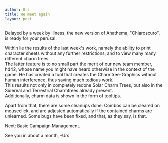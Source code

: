 ```yaml
---
author: Urs
title: We meet again
layout: post
---
```


Delayed by a week by illness, the new version of Anathema, "Chiaroscuro", is ready for your perusal.

Within lie the results of the last week's work, namely the ability to print character sheets without any
further restrictions, and to view many many different charm trees.  
The latter feature is to no small part the merit of our new team member, hd42, whose name you might
have heard otherwise in the context of the game. He has created a tool that creates the Charmtree-Graphics
without human interference, thus saving much tedious work.  
This results not only in completely redone Solar Charm Trees, but also in the Sidereal and Terrestrial 
Charmtrees already present.  
Additionally, charm data is shown in the form of tooltips.

Apart from that, there are some cleanups done: Combos can be cleared on mouseclick, and are adjusted
automatically if the contained charms are unlearned. Some bugs have been fixed, and that, as they say,
is that.

Next: Basic Campaign Management. 

See you in about a month,
-Urs